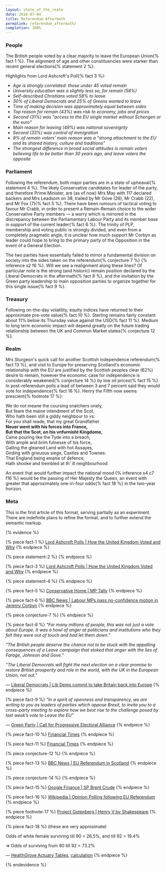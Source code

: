 ```yaml
---
layout: state_of_the_realm
date: 2016-07-04
title: Referendum Aftermath
permalink: referendum_aftermath/
completion: 100%
---
```


### People

The British people voted by a clear majority to leave the European Union{% fact 1 %}.  The alignment of age and other constituencies
were starker than recent general elections{% statement 2 %}.

Highlights from Lord Ashcroft's Poll{% fact 3 %}:

+ _Age is strongly correlated: those under 45 voted remain_
+ _University education was a slightly less so, for remain (58%)_
+ _Self-described Christians voted 58% to leave_
+ _30% of Liberal Democrats and 25% of Greens wanted to leave_
+ _Time of making decision was approximately equal between sides_
+ _Top reason for remain (43%) was risk to economy, jobs and prices_
+ _Second (31%) was "access to the EU single market without Schengen or the euro"_
+ _Main reason for leaving (49%) was national sovereignty_
+ _Second (33%) was control of immigration_
+ _9% of remain voters' main reason was a "strong attachment to the EU and its shared history, culture and traditions"_
+ _The strongest difference in broad social attitudes is remain voters believing life to be better than 30 years ago, and leave voters the opposite_


### Parliament

Following the referendum, both major parties are in a state of upheaval{% statement 4 %}.  The likely Conservative candidates for leader of the party, and therefore Prime Minister, are (as of now) Mrs May with 117 declared backers and Mrs Leadsom on 38, trailed by Mr Gove (26), Mr Crabb (22), and Mr Fox (7){% fact 5 %}.  There have been rumours of tactical voting to favour Mr Crabb, in order to present a Remain-Remain choice to the wider Conservative Party members &mdash; a worry which is mirrored in the discrepancy between the Parliamentary Labour Party and its member base in support of the current leader{% fact 6 %}.  The trinity of PLP, membership and voting public is strongly divided, and even from a completely pragmatic angle, it is unclear how much support Mr Corbyn as leader could hope to bring to the primary party of the Opposition in the event of a General Election.

The two parties have essentially failed to mirror a fundamental division on society into the sides taken on the referendum{% conjecture 7 %} {% inference s2 f6 %}.  Will we see a realignment along these lines?  Of particular note is the strong (and historic) remain position declared by the Liberal Democrats in the aftermath{% fact 8 %}, and the invitation by the Green party leadership to main opposition parties to organize together for this single issue{% fact 9 %}.

### Treasury

Following on-the-day volatility, equity indices have returned to their approximate pre-vote value{% fact 10 %}.  Sterling remains fairly constant
about 11% below its Thursday value against the USD{% fact 11 %}.  Medium to long term economic impact will depend greatly on the future trading relationship between the UK and Common Market states{% conjecture 12 %}.

### Realm

Mrs Sturgeon's quick call for another Scottish independence referendum{% fact 13 %}, and visit to Europe for preserving Scotland's economic
relationship with the EU are justified by the Scottish peoples clear (62%) desire to remain, however the economic case for
independence is considerably weakened{% conjecture 14 %} by low oil prices{% fact 15 %}.  In post-referendum polls a lead of between 3 and 7 percent said they would vote for independence{% fact 16 %}.  Henry the Fifth now seems prescient{% footnote 17 %}:

>
We do not meane the coursing snatchers onely,<br>
But feare the maine intendment of the Scot,<br>
Who hath been still a giddy neighbour to vs:<br>
For you shall reade, that my great Grandfather<br>
__Neuer went with his forces into France,__<br>
__But that the Scot, on his vnfurnisht Kingdome,__<br>
Came pouring like the Tyde into a breach,<br>
With ample and brim fulnesse of his force,<br>
Galling the gleaned Land with hot Assayes,<br>
Girding with grieuous siege, Castles and Townes:<br>
That England being emptie of defence,<br>
Hath shooke and trembled at th' ill neighbourhood<br>

An event that would further impact the national mood {% inference s4 c7 f16 %} would be the passing of Her Majesty the Queen, an event with greater that approximately one-in-four odds{% fact 18 %} in the two-year horizon.

### Meta

This is the first article of this format, serving partially as an experiment.  There are indefinite plans to refine the format, and to
further extend the semantic markup.

{% evidence %}

  {% piece fact-1 %}
    [Lord Ashcroft Polls | How the United Kingdom Voted and Why](http://lordashcroftpolls.com/2016/06/how-the-united-kingdom-voted-and-why/)
  {% endpiece %}

  {% piece statement-2 %}
  {% endpiece %}

  {% piece fact-3 %}
    [Lord Ashcroft Polls | How the United Kingdom Voted and Why](http://lordashcroftpolls.com/2016/06/how-the-united-kingdom-voted-and-why/)
  {% endpiece %}

  {% piece statement-4 %}
  {% endpiece %}

  {% piece fact-5 %}
    [Conservative Home | MP Tally](http://www.conservativehome.com/parliament/2016/07/whos-backing-who-our-running-list-of-mps-supporting-each-leadership-candidate.html)
  {% endpiece %}

  {% piece fact-6 %}
    [BBC News | Labour MPs pass no-confidence motion in Jeremy Corbyn](http://www.bbc.com/news/uk-politics-36647458)
  {% endpiece %}

  {% piece conjecture-7 %}
  {% endpiece %}

  {% piece fact-8 %}
  _"For many millions of people, this was not just a vote about Europe. It was a howl of anger at politicians and institutions who they felt they were out of touch and had let them down."_

  _"The British people deserve the chance not to be stuck with the appalling consequences of a Leave campaign that stoked that anger with the lies of Farage, Johnson and Gove."_

  _"The Liberal Democrats will fight the next election on a clear promise to restore British prosperity and role in the world, with the UK in the European Union, not out."_

  &mdash; [Liberal Democrats | Lib Dems commit to take Britain back into Europe](http://www.libdems.org.uk/lib_dems_commit_to_take_britain_back_into_europe)
  {% endpiece %}


  {% piece fact-9 %}
    _“In a spirit of openness and transparency, we are writing to you as leaders of parties which oppose Brexit, to invite you to a cross-party meeting to explore how we best rise to the challenge posed by last week’s vote to Leave the EU"_

  &mdash; [Green Party | Call for Progressive Electoral Alliance](https://www.greenparty.org.uk/news/2016/06/29/green-party-calls-for-progressive-electoral-alliance-talks/)
  {% endpiece %}

  {% piece fact-10 %}
  [Financial Times](https://next.ft.com/content/f9087066-4194-11e6-b22f-79eb4891c97d)
  {% endpiece %}

  {% piece fact-11 %}
  [Financial Times](https://next.ft.com/content/f9087066-4194-11e6-b22f-79eb4891c97d)
  {% endpiece %}

  {% piece conjecture-12 %}
  {% endpiece %}

  {% piece fact-13 %}
  [BBC News | EU Referendum in Scotland](http://www.bbc.com/news/uk-scotland-scotland-politics-36599102)
  {% endpiece %}

  {% piece conjecture-14 %}
  {% endpiece %}

  {% piece fact-15 %}
  [Google Finance | SP Brent Crude](https://www.google.com/finance?chdnp=1&chdd=1&chds=1&chdv=1&chvs=Linear&chdeh=1&chfdeh=0&chdet=1467667151585&chddm=343877&chls=IntervalBasedLine&q=EPA:BRNTB&ntsp=0&ei=qdJ6V9GmIoylsgHp_oGYCA)
  {% endpiece %}

  {% piece fact-16 %}
  [Wikipedia | Opinion Polling following EU Referendum](https://en.wikipedia.org/wiki/Proposed_second_Scottish_independence_referendum#Following_EU_Membership_Referendum)
  {% endpiece %}

  {% piece footnote-17 %}
    [Project Gutenberg | Henry V by Shakespeare](http://www.gutenberg.org/ebooks/2253)
  {% endpiece %}

  {% piece fact-18 %}
  (these are very approximate)

  Odds of white female surviving till 90 = 26.5%, and till 92 = 19.4%

  &rArr; Odds of surviving from 90 till 92 = 73.2%

  &mdash; [HealthGrove Actuary Tables](http://life-span.healthgrove.com/l/91/90), [calculation](http://www.wolframalpha.com/input/?i=100+*+19.4%2F26.5)
  {% endpiece %}

{% endevidence %}
